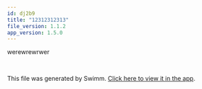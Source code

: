 ```yaml
---
id: dj2b9
title: "12312312313"
file_version: 1.1.2
app_version: 1.5.0
---
```


werewrewrwer

<br/>

This file was generated by Swimm. [Click here to view it in the app](/repos/Z2l0aHViJTNBJTNBc3ItZXh0ZW5zaW9uJTNBJTNBZG91ZWs=/docs/dj2b9).
